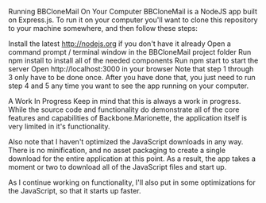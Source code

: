 Running BBCloneMail On Your Computer
BBCloneMail is a NodeJS app built on Express.js. To run it on your computer you'll want to clone this repository to your machine somewhere, and then follow these steps:

Install the latest http://nodejs.org if you don't have it already
Open a command prompt / terminal window in the BBCloneMail project folder
Run npm install to install all of the needed components
Run npm start to start the server
Open http://localhost:3000 in your browser
Note that step 1 through 3 only have to be done once. After you have done that, you just need to run step 4 and 5 any time you want to see the app running on your computer.

A Work In Progress
Keep in mind that this is always a work in progress. While the source code and functionality do demonstrate all of the core features and capabilities of Backbone.Marionette, the application itself is very limited in it's functionality.

Also note that I haven't optimized the JavaScript downloads in any way. There is no minification, and no asset packaging to create a single download for the entire application at this point. As a result, the app takes a moment or two to download all of the JavaScript files and start up.

As I continue working on functionality, I'll also put in some optimizations for the JavaScript, so that it starts up faster.
